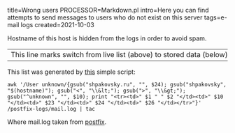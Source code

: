 title=Wrong users
PROCESSOR=Markdown.pl
intro=Here you can find attempts to send messages to users who do not exist on this server
tags=e-mail logs
created=2021-10-03

Hostname of this host is hidden from the logs in order to avoid spam.

<p id="stat"></p>

<div>
<style>
td,th {white-space: pre;}
/*
table { background-color: white; }
@media (prefers-color-scheme: dark) {
    table { background-color: black; }
}
*/
</style>
</div>

<table>
	<!--# include virtual="/logshow/wrong-users.sh" -->
<tr><td colspan=5 style="text-align:left">This line marks switch from live list (above) to stored data (below)</td></tr>
	<!--# include file="wrong-users.htm" -->
</table>

This list was generated by [this][sc] simple script:

	awk '/User unknown/{gsub("shpakovsky.ru", "", $24); gsub("shpakovsky", "$(hostname)"); gsub("<", "\\&lt;"); gsub(">", "\\&gt;"); gsub("^unknown", "", $10); print "<tr><td>" $1 " " $2 "</td><td>" $10 "</td><td>" $23 "</td><td>" $24 "</td><td>" $26 "</td></tr>"}' /postfix-logs/mail.log | tac

Where mail.log taken from [postfix][pf].

[sc]: https://github.com/Lex-2008/containers/blob/master/logshow.cont/data/html/wrong-users.sh
[pf]: https://github.com/Lex-2008/containers/blob/master/postfix.cont/data/conf/main.cf#:~:text=maillog_file%20%3D%20/data/logs/-,mail.log,-maillog_file_prefixes%3D/data/logs

<script>
document.body.onload=function(){
	t=window.performance.timing;
	tt=document.getElementsByTagName('table')[0];
	document.getElementById('stat').innerHTML='Total <b>'+
		((tt.childNodes.length==2?tt.lastChild:tt).childNodes.length-1)+
		'</b> entries listed. Page received in <b>'+
		(t.responseEnd-t.requestStart)+  '</b>ms, plus <b>'+
		(t.domComplete-t.navigationStart-(t.responseEnd-t.requestStart))+
		'</b>ms overhead (reported by your browser).';
}
</script>
